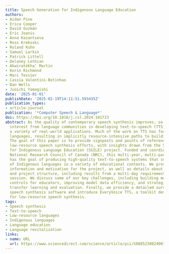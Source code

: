 ```yaml
---
title: Speech Generation for Indigenous Language Education
authors:
- Aidan Pine
- Erica Cooper
- David Guzmán
- Eric Joanis
- Anna Kazantseva
- Ross Krekoski
- Roland Kuhn
- Samuel Larkin
- Patrick Littell
- Delaney Lothian
- Akwiratékha’ Martin
- Korin Richmond
- Marc Tessier
- Cassia Valentini-Botinhao
- Dan Wells
- Junichi Yamagishi
date: '2025-01-01'
publishDate: '2025-02-19T14:11:51.593435Z'
publication_types:
- article-journal
publication: '*Computer Speech & Language*'
doi: https://doi.org/10.1016/j.csl.2024.101723
abstract: As the quality of contemporary speech synthesis improves, so too does the
  interest from language communities in developing text-to-speech (TTS) systems for
  a variety of real-world applications. Much of the work on TTS has focused on high-resource
  languages, resulting in implicitly resource-intensive paths to building such systems.
  The goal of this paper is to provide signposts and points of reference for future
  low-resource speech synthesis efforts, with insights drawn from the Speech Generation
  for Indigenous Language Education (SGILE) project. Funded and coordinated by the
  National Research Council of Canada (NRC), this multi-year, multi-partner project
  has the goal of producing high-quality text-to-speech systems that support the teaching
  of Indigenous languages in a variety of educational contexts. We provide background
  information and motivation for the project, as well as details about our approach
  and project structure, including results from a multi-day requirements-gathering
  session. We discuss some of our key challenges, including building models with appropriate
  controls for educators, improving model data efficiency, and strategies for low-resource
  transfer learning and evaluation. Finally, we provide a detailed survey of existing
  speech synthesis software and introduce EveryVoice TTS, a toolkit designed specifically
  for low-resource speech synthesis.
tags:
- Speech synthesis
- Text-to-speech
- Low-resource languages
- Indigenous languages
- Language education
- Language revitalization
links:
- name: URL
  url: https://www.sciencedirect.com/science/article/pii/S0885230824001062
---
```

